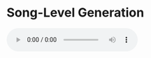 # Song-Level Generation
<!-- 在 Markdown 文件中插入音频 -->
<audio controls>
  <source src="/audio/example.mp3" type="audio/mpeg">
  Your browser does not support the audio element.
</audio>
